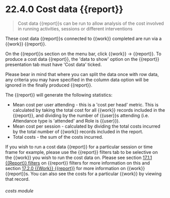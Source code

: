 # 22.4.0    Cost data {{report}}

> Cost data {{report}}s can be run to allow analysis of the cost involved in running activities, sessions or different interventions 

These cost data {{report}}s connected to {{work}} completed are run via a {{work}} {{report}}.

On the {{report}}s section on the menu bar, click {{work}} -> {{report}}. To produce a cost data {{report}}, the 'data to show' option on the {{report}} presentation tab must have 'Cost data' ticked.

Please bear in mind that where you can split the data once with row data, any criteria you may have specified in the column data option will be ignored in the finally produced {{report}}.

The {{report}} will generate the following statistics:

  * Mean cost per user attending - this is a 'cost per head' metric. This is calculated by taking the total cost for all {{work}} records included in the {{report}}, and dividing by the number of {{user}}s attending (i.e. Attendance type is 'attended' and Role is {{user}}).
  * Mean cost per session - calculated by dividing the total costs incurred by the total number of {{work}} records included in the report.
  * Total costs - the sum of the costs incurred.

If you wish to run a cost data {{report}} for a particular session or time frame for example, please use the {{report}} filters tab to be selective on the {{work}} you wish to run the cost data on. Please see section [17.1.1  {{Report}} filters](/help/index/v/{{version}}/p/17.1.1) on {{report}} filters for more information on this and section [17.2.0  {{Work}} {{report}}](/help/index/v/{{version}}/p/17.2.0) for more information on {{work}} {{report}}s. You can also see the costs for a particular {{work}} by viewing that record. 

###### costs module

